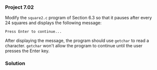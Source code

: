 ### Project 7.02
Modify the `square2.c` program of Section 6.3 so that it pauses after every 24 squares and displays the following message:
```
Press Enter to continue...
```

After displaying the message, the program should use `getchar` to read a character. `getchar` won't allow the program to continue until the user presses the Enter key.

### Solution
